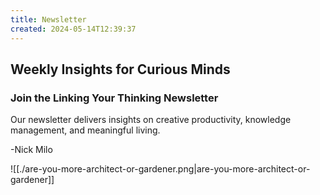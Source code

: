 ```yaml
---
title: Newsletter
created: 2024-05-14T12:39:37
---
```

## **Weekly Insights for Curious Minds**

### **Join the Linking Your Thinking Newsletter**

Our newsletter delivers insights on creative productivity, knowledge management, and meaningful living.

-Nick Milo

![[./are-you-more-architect-or-gardener.png|are-you-more-architect-or-gardener]]